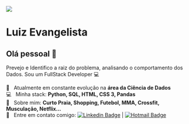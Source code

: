 <img width="auto" src="//https://github.com/luizevans/luizevans/blob/master/banner.png">


# Luiz Evangelista

## Olá pessoal 👋
Prevejo e Identifico a raiz do problema, analisando o comportamento dos Dados.
Sou um FullStack Developer :computer:

 :rocket:  &nbsp; Atualmente em constante evolução na **área da Ciência de Dados**
 <br/> :computer: &nbsp; Minha stack: **Python, SQL, HTML, CSS 3, Pandas**
 <br/> 💬  &nbsp; Sobre mim: **Curto Praia, Shopping, Futebol, MMA, Crossfit, Musculação, Netflix...**
 <br/> :email: &nbsp; Entre em contato comigo: [![Linkedin Badge](https://img.shields.io/badge/-LuizEvangelista-blue?style=flat-square&logo=Linkedin&logoColor=white&link=https://www.linkedin.com/in/devluizevans/)](https://www.linkedin.com/in/devluizevans/) 
| 
[![Hotmail Badge](https://img.shields.io/badge/-dev_luizevans@outlook.com-c14438?style=flat-square&logo=Hotmail&logoColor=Blue&link=mailto:dev_luizevans@outlook.com)](mailto:dev_luizevans@outlook.com)
